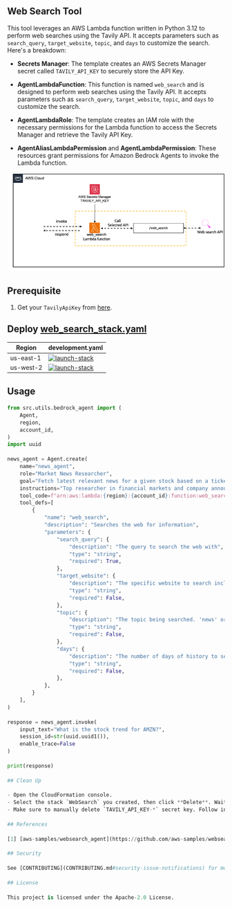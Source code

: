 ## Web Search Tool

This tool leverages an AWS Lambda function written in Python 3.12 to perform web searches using the Tavily API. It accepts parameters such as `search_query`, `target_website`, `topic`, and `days` to customize the search. Here's a breakdown:

- **Secrets Manager**: The template creates an AWS Secrets Manager secret called `TAVILY_API_KEY` to securely store the API Key.

- **AgentLambdaFunction**:  This function is named `web_search` and is designed to perform web searches using the Tavily API. It accepts parameters such as `search_query`, `target_website`, `topic`, and `days` to customize the search.

- **AgentLambdaRole**: The template creates an IAM role with the necessary permissions for the Lambda function to access the Secrets Manager and retrieve the Tavily API Key.

- **AgentAliasLambdaPermission** and **AgentLambdaPermission**: These resources grant permissions for Amazon Bedrock Agents to invoke the Lambda function.

![architecture](./architecture.png)

## Prerequisite

1. Get your `TavilyApiKey` from [here](https://docs.tavily.com/docs/gpt-researcher/getting-started).

## Deploy [web_search_stack.yaml](/src/shared/web_search/cfn_stacks/web_search_stack.yaml)

|   Region   | development.yaml |
| ---------- | ----------------- |
| us-east-1  | [![launch-stack](https://s3.amazonaws.com/cloudformation-examples/cloudformation-launch-stack.png)](https://console.aws.amazon.com/cloudformation/home?region=us-east-1#/stacks/new?stackName=WebSearch&templateURL=https://ws-assets-prod-iad-r-iad-ed304a55c2ca1aee.s3.us-east-1.amazonaws.com/1031afa5-be84-4a6a-9886-4e19ce67b9c2/tools/web_search_stack.yaml)|
| us-west-2  | [![launch-stack](https://s3.amazonaws.com/cloudformation-examples/cloudformation-launch-stack.png)](https://console.aws.amazon.com/cloudformation/home?region=us-west-2#/stacks/new?stackName=WebSearch&templateURL=https://ws-assets-prod-iad-r-pdx-f3b3f9f1a7d6a3d0.s3.us-west-2.amazonaws.com/1031afa5-be84-4a6a-9886-4e19ce67b9c2/tools/web_search_stack.yaml)|

## Usage

```python
from src.utils.bedrock_agent import (
    Agent,
    region,
    account_id,
)
import uuid

news_agent = Agent.create(
    name="news_agent",
    role="Market News Researcher",
    goal="Fetch latest relevant news for a given stock based on a ticker.",
    instructions="Top researcher in financial markets and company announcements.",
    tool_code=f"arn:aws:lambda:{region}:{account_id}:function:web_search",
    tool_defs=[
        {
            "name": "web_search",
            "description": "Searches the web for information",
            "parameters": {
                "search_query": {
                    "description": "The query to search the web with",
                    "type": "string",
                    "required": True,
                },
                "target_website": {
                    "description": "The specific website to search including its domain name. If not provided, the most relevant website will be used",
                    "type": "string",
                    "required": False,
                },
                "topic": {
                    "description": "The topic being searched. 'news' or 'general'. Helps narrow the search when news is the focus.",
                    "type": "string",
                    "required": False,
                },
                "days": {
                    "description": "The number of days of history to search. Helps when looking for recent events or news.",
                    "type": "string",
                    "required": False,
                },
            },
        }
    ],
)

response = news_agent.invoke(
    input_text="What is the stock trend for AMZN?",
    session_id=str(uuid.uuid1()),
    enable_trace=False
)

print(response)

## Clean Up

- Open the CloudFormation console.
- Select the stack `WebSearch` you created, then click **Delete**. Wait for the stack to be deleted.
- Make sure to manually delete `TAVILY_API_KEY-*` secret key. Follow instructions [here](https://docs.aws.amazon.com/secretsmanager/latest/apireference/API_DeleteSecret.html).

## References

[1] [aws-samples/websearch_agent](https://github.com/aws-samples/websearch_agent)

## Security

See [CONTRIBUTING](CONTRIBUTING.md#security-issue-notifications) for more information.

## License

This project is licensed under the Apache-2.0 License.

